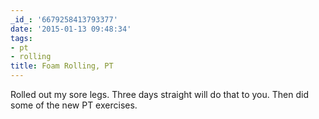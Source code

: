 ```yaml
---
_id_: '6679258413793377'
date: '2015-01-13 09:48:34'
tags:
- pt
- rolling
title: Foam Rolling, PT
---
```


Rolled out my sore legs. Three days straight will do that to you. Then did some of the new PT exercises.
